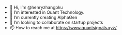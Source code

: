 - 👋 Hi, I’m @henryzhangpku
- 👀 I’m interested in Quant Technology.
- 🌱 I’m currently creating AlphaGen
- 💞️ I’m looking to collaborate on startup projects
- 📫 How to reach me at https://www.quantsignals.xyz/

<!---
henryzhangpku/henryzhangpku is a ✨ special ✨ repository because its `README.md` (this file) appears on your GitHub profile.
You can click the Preview link to take a look at your changes.
--->
